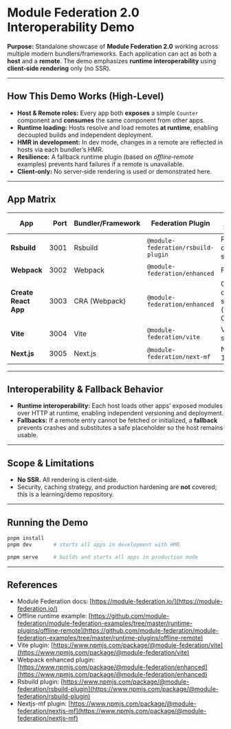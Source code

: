 # Module Federation 2.0 Interoperability Demo

**Purpose:** Standalone showcase of **Module Federation 2.0** working across multiple modern bundlers/frameworks. Each application can act as both a **host** and a **remote**. The demo emphasizes **runtime interoperability** using **client‑side rendering** only (no SSR).

---

## How This Demo Works (High‑Level)

* **Host & Remote roles:** Every app both **exposes** a simple `Counter` component and **consumes** the same component from other apps.
* **Runtime loading:** Hosts resolve and load remotes **at runtime**, enabling decoupled builds and independent deployment.
* **HMR in development:** In dev mode, changes in a remote are reflected in hosts via each bundler’s HMR.
* **Resilience:** A fallback runtime plugin (based on *offline‑remote* examples) prevents hard failures if a remote is unavailable.
* **Client‑only:** No server‑side rendering is used or demonstrated here.

---

## App Matrix

| App                  | Port | Bundler/Framework | Federation Plugin                   | Dev Server                                      |
| -------------------- | ---: | ----------------- | ----------------------------------- | ----------------------------------------------- |
| **Rsbuild**          | 3001 | Rsbuild           | `@module-federation/rsbuild-plugin` | Rsbuild dev server                              |
| **Webpack**          | 3002 | Webpack           | `@module-federation/enhanced`       | Fastify                                         |
| **Create React App** | 3003 | CRA (Webpack)     | `@module-federation/enhanced`       | CRA dev server (via CRACO)                      |
| **Vite**             | 3004 | Vite              | `@module-federation/vite`           | Vite dev server                                 |
| **Next.js**          | 3005 | Next.js           | `@module-federation/next-mf`        | Next.js 14

---

## Interoperability & Fallback Behavior

* **Runtime interoperability:** Each host loads other apps’ exposed modules over HTTP at runtime, enabling independent versioning and deployment.
* **Fallbacks:** If a remote entry cannot be fetched or initialized, a **fallback** prevents crashes and substitutes a safe placeholder so the host remains usable.

---

## Scope & Limitations

* **No SSR.** All rendering is client‑side.
* Security, caching strategy, and production hardening are **not** covered; this is a learning/demo repository.

---

## Running the Demo

```bash
pnpm install
pnpm dev       # starts all apps in development with HMR

pnpm serve     # builds and starts all apps in production mode 
```

---

## References

* Module Federation docs: [https://module-federation.io/](https://module-federation.io/)
* Offline runtime example: [https://github.com/module-federation/module-federation-examples/tree/master/runtime-plugins/offline-remote](https://github.com/module-federation/module-federation-examples/tree/master/runtime-plugins/offline-remote)
* Vite plugin: [https://www.npmjs.com/package/@module-federation/vite](https://www.npmjs.com/package/@module-federation/vite)
* Webpack enhanced plugin: [https://www.npmjs.com/package/@module-federation/enhanced](https://www.npmjs.com/package/@module-federation/enhanced)
* Rsbuild plugin: [https://www.npmjs.com/package/@module-federation/rsbuild-plugin](https://www.npmjs.com/package/@module-federation/rsbuild-plugin)
* Nextjs-mf plugin: [https://www.npmjs.com/package/@module-federation/nextjs-mf](https://www.npmjs.com/package/@module-federation/nextjs-mf)